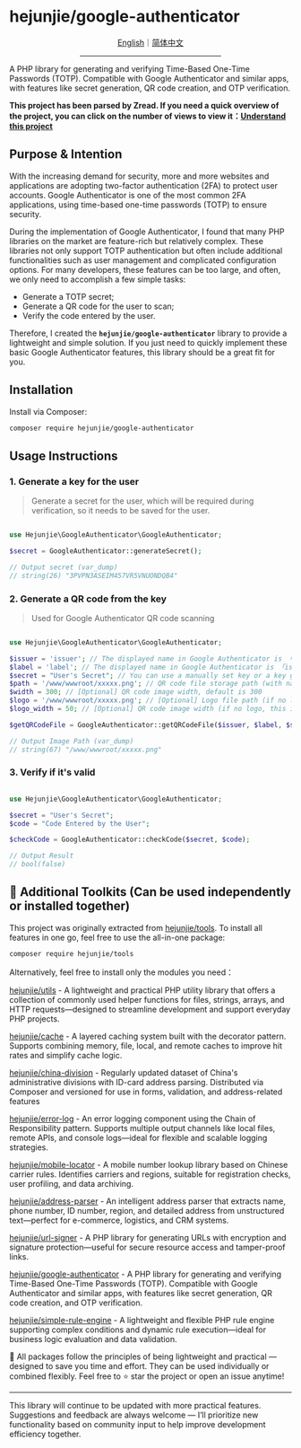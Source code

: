 # hejunjie/google-authenticator

<div align="center">
  <a href="./README.md">English</a>｜<a href="./README.zh-CN.md">简体中文</a>
  <hr width="50%"/>
</div>

A PHP library for generating and verifying Time-Based One-Time Passwords (TOTP). Compatible with Google Authenticator and similar apps, with features like secret generation, QR code creation, and OTP verification.

**This project has been parsed by Zread. If you need a quick overview of the project, you can click on the number of views to view it：[Understand this project](https://zread.ai/zxc7563598/php-google-authenticator)**

## Purpose & Intention

With the increasing demand for security, more and more websites and applications are adopting two-factor authentication (2FA) to protect user accounts. Google Authenticator is one of the most common 2FA applications, using time-based one-time passwords (TOTP) to ensure security.

During the implementation of Google Authenticator, I found that many PHP libraries on the market are feature-rich but relatively complex. These libraries not only support TOTP authentication but often include additional functionalities such as user management and complicated configuration options. For many developers, these features can be too large, and often, we only need to accomplish a few simple tasks:

- Generate a TOTP secret;
- Generate a QR code for the user to scan;
- Verify the code entered by the user.

Therefore, I created the **`hejunjie/google-authenticator`** library to provide a lightweight and simple solution. If you just need to quickly implement these basic Google Authenticator features, this library should be a great fit for you.

## Installation

Install via Composer:

```bash
composer require hejunjie/google-authenticator
```

## Usage Instructions

### 1. Generate a key for the user

> Generate a secret for the user, which will be required during verification, so it needs to be saved for the user.

```php

use Hejunjie\GoogleAuthenticator\GoogleAuthenticator;

$secret = GoogleAuthenticator::generateSecret();

// Output secret (var_dump)
// string(26) "3PVPN3ASEIM457VR5VNUONDQB4"
```

### 2. Generate a QR code from the key
> Used for Google Authenticator QR code scanning
```php

use Hejunjie\GoogleAuthenticator\GoogleAuthenticator;

$issuer = 'issuer'; // The displayed name in Google Authenticator is 「issuer: label」
$label = 'label'; // The displayed name in Google Authenticator is 「issuer: label」
$secret = "User's Secret"; // You can use a manually set key or a key generated by GoogleAuthenticator::generateSecret()
$path = '/www/wwwroot/xxxxx.png'; // QR code file storage path (with name)
$width = 300; // [Optional] QR code image width, default is 300
$logo = '/www/wwwroot/xxxxx.png'; // [Optional] Logo file path (if no logo is needed, provide an empty string), default is an empty string
$logo_width = 50; // [Optional] QR code image width (if no logo, this is invalid), default is 50

$getQRCodeFile = GoogleAuthenticator::getQRCodeFile($issuer, $label, $secret, $path, $width, $logo, $logo_width);

// Output Image Path (var_dump)
// string(67) "/www/wwwroot/xxxxx.png"
```

### 3. Verify if it's valid
```php

use Hejunjie\GoogleAuthenticator\GoogleAuthenticator;

$secret = "User's Secret";
$code = "Code Entered by the User";

$checkCode = GoogleAuthenticator::checkCode($secret, $code);

// Output Result
// bool(false)
```

## 🔧 Additional Toolkits (Can be used independently or installed together)

This project was originally extracted from [hejunjie/tools](https://github.com/zxc7563598/php-tools).
To install all features in one go, feel free to use the all-in-one package:

```bash
composer require hejunjie/tools
```

Alternatively, feel free to install only the modules you need：

[hejunjie/utils](https://github.com/zxc7563598/php-utils) - A lightweight and practical PHP utility library that offers a collection of commonly used helper functions for files, strings, arrays, and HTTP requests—designed to streamline development and support everyday PHP projects.

[hejunjie/cache](https://github.com/zxc7563598/php-cache) - A layered caching system built with the decorator pattern. Supports combining memory, file, local, and remote caches to improve hit rates and simplify cache logic.

[hejunjie/china-division](https://github.com/zxc7563598/php-china-division) - Regularly updated dataset of China's administrative divisions with ID-card address parsing. Distributed via Composer and versioned for use in forms, validation, and address-related features

[hejunjie/error-log](https://github.com/zxc7563598/php-error-log) - An error logging component using the Chain of Responsibility pattern. Supports multiple output channels like local files, remote APIs, and console logs—ideal for flexible and scalable logging strategies.

[hejunjie/mobile-locator](https://github.com/zxc7563598/php-mobile-locator) - A mobile number lookup library based on Chinese carrier rules. Identifies carriers and regions, suitable for registration checks, user profiling, and data archiving.

[hejunjie/address-parser](https://github.com/zxc7563598/php-address-parser) - An intelligent address parser that extracts name, phone number, ID number, region, and detailed address from unstructured text—perfect for e-commerce, logistics, and CRM systems.

[hejunjie/url-signer](https://github.com/zxc7563598/php-url-signer) - A PHP library for generating URLs with encryption and signature protection—useful for secure resource access and tamper-proof links.

[hejunjie/google-authenticator](https://github.com/zxc7563598/php-google-authenticator) - A PHP library for generating and verifying Time-Based One-Time Passwords (TOTP). Compatible with Google Authenticator and similar apps, with features like secret generation, QR code creation, and OTP verification.

[hejunjie/simple-rule-engine](https://github.com/zxc7563598/php-simple-rule-engine) - A lightweight and flexible PHP rule engine supporting complex conditions and dynamic rule execution—ideal for business logic evaluation and data validation.

👀 All packages follow the principles of being lightweight and practical — designed to save you time and effort. They can be used individually or combined flexibly. Feel free to ⭐ star the project or open an issue anytime!

---

This library will continue to be updated with more practical features. Suggestions and feedback are always welcome — I’ll prioritize new functionality based on community input to help improve development efficiency together.
